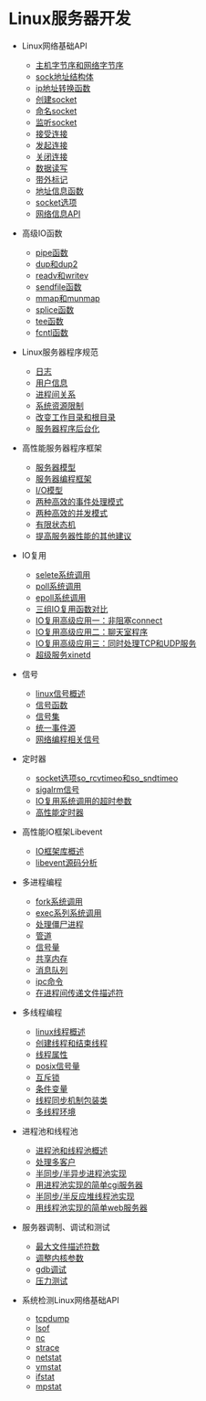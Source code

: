 # Linux服务器开发

- Linux网络基础API

  - [主机字节序和网络字节序](content/big_endian_and_little_endian.md)
  - [sock地址结构体](content/sockaddr.md)
  - [ip地址转换函数](content/inet_addr.md)
  - [创建socket](content/socket.md)
  - [命名socket](content/bind.md)
  - [监听socket](content/listen.md)
  - [接受连接](content/accept.md)
  - [发起连接](content/connect.md)
  - [关闭连接](content/close.md)
  - [数据读写](content/recv_send.md)
  - [带外标记](content/msg_oob.md)
  - [地址信息函数](content/getsockname_getpeername.md)
  - [socket选项](content/getsockopt_setsockopt.md)
  - [网络信息API](content/netinfo_api.md)

- 高级IO函数

  - [pipe函数](content/pipe.md)
  - [dup和dup2](content/dup_dup2.md)
  - [readv和writev](content/readv_writev.md)
  - [sendfile函数](content/sendfile.md)
  - [mmap和munmap](content/mmap.md)
  - [splice函数](content/splice.md)
  - [tee函数](content/tee.md)
  - [fcntl函数](content/fcntl.md)

- Linux服务器程序规范

  - [日志](content/syslog.md)
  - [用户信息](content/uid_gid.md)
  - [进程间关系](content/pgid_sid_ps.md)
  - [系统资源限制](content/rlimit.md)
  - [改变工作目录和根目录](content/cwd_root.md)
  - [服务器程序后台化](content/daemon.md)

- 高性能服务器程序框架

  - [服务器模型](content/cs_p2p.md)
  - [服务器编程框架](content/server_dev_frame.md)
  - [I/O模型](content/io.md)
  - [两种高效的事件处理模式](content/reactor_proactor.md)
  - [两种高效的并发模式](content/halfsync_halfasync_leader_follower.md)
  - [有限状态机](content/finite_state_machine.md)
  - [提高服务器性能的其他建议](content/pool_datacp_content_switch.md)

- IO复用

  - [selete系统调用](content/select.md)
  - [poll系统调用](content/poll.md)
  - [epoll系统调用](content/epoll.md)
  - [三组IO复用函数对比](content/select_poll_epoll.md)
  - [IO复用高级应用一：非阻塞connect](content/nonblock_connect.md)
  - [IO复用高级应用二：聊天室程序](content/chatting_room.md)
  - [IO复用高级应用三：同时处理TCP和UDP服务](content/handle_tcp_and_udp.md)
  - [超级服务xinetd](content/xinetd.md)

- 信号

  - [linux信号概述]()
  - [信号函数]()
  - [信号集]()
  - [统一事件源]()
  - [网络编程相关信号]()

- 定时器

  - [socket选项so_rcvtimeo和so_sndtimeo](so_rcvtimeo_so_sndtimeo.md)
  - [sigalrm信号](content/sigalrm.md)
  - [IO复用系统调用的超时参数]()
  - [高性能定时器]()
  
- 高性能IO框架Libevent

  - [IO框架库概述]()
  - [libevent源码分析]()

- 多进程编程

  - [fork系统调用](content/fork.md)
  - [exec系列系统调用](content/exec.md)
  - [处理僵尸进程]()
  - [管道]()
  - [信号量]()
  - [共享内存]()
  - [消息队列]()
  - [ipc命令]()
  - [在进程间传递文件描述符]()

- 多线程编程

  - [linux线程概述]()
  - [创建线程和结束线程]()
  - [线程属性]()
  - [posix信号量]()
  - [互斥锁]()
  - [条件变量]()
  - [线程同步机制包装类]()
  - [多线程环境]()

- 进程池和线程池

  - [进程池和线程池概述]()
  - [处理多客户]()
  - [半同步/半异步进程池实现]()
  - [用进程池实现的简单cgi服务器]()
  - [半同步/半反应堆线程池实现]()
  - [用线程池实现的简单web服务器]()

- 服务器调制、调试和测试

  - [最大文件描述符数]()
  - [调整内核参数]()
  - [gdb调试]()
  - [压力测试]()

- 系统检测Linux网络基础API

  - [tcpdump]()
  - [lsof]()
  - [nc]()
  - [strace]()
  - [netstat]()
  - [vmstat]()
  - [ifstat]()
  - [mpstat]()
